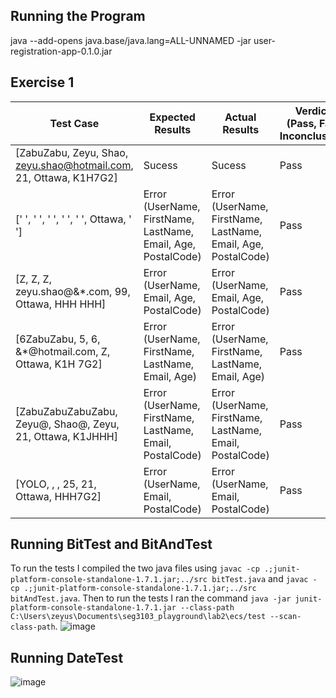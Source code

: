 ## Running the Program
java --add-opens java.base/java.lang=ALL-UNNAMED -jar user-registration-app-0.1.0.jar

## Exercise 1
| Test Case | Expected Results | Actual Results | Verdict (Pass, Fail, Inconclusive) |
| --- | --- | --- | --- |
| [ZabuZabu, Zeyu, Shao, zeyu.shao@hotmail.com, 21, Ottawa, K1H7G2] | Sucess | Sucess | Pass 
| [' ', ' ', ' ', ' ', ' ', Ottawa, ' '] | Error (UserName, FirstName, LastName, Email, Age, PostalCode) | Error (UserName, FirstName, LastName, Email, Age, PostalCode) | Pass |
| [Z, Z, Z, zeyu.shao@&*.com, 99, Ottawa, HHH HHH] | Error (UserName, Email, Age, PostalCode) | Error (UserName, Email, Age, PostalCode) | Pass |
| [6ZabuZabu, 5, 6, &*@hotmail.com, Z, Ottawa, K1H 7G2] | Error (UserName, FirstName, LastName, Email, Age) | Error (UserName, FirstName, LastName, Email, Age) | Pass |
| [ZabuZabuZabuZabu, Zeyu@, Shao@, Zeyu, 21, Ottawa, K1JHHH] | Error (UserName, FirstName, LastName, Email, PostalCode) | Error (UserName, FirstName, LastName, Email, PostalCode) | Pass |
| [YOLO, , , 25, 21, Ottawa, HHH7G2] | Error (UserName, Email, PostalCode) | Error (UserName, Email, PostalCode) | Pass |

## Running BitTest and BitAndTest
To run the tests I compiled the two java files using `javac -cp .;junit-platform-console-standalone-1.7.1.jar;../src bitTest.java` and `javac -cp .;junit-platform-console-standalone-1.7.1.jar;../src bitAndTest.java`. Then to run the tests I ran the command `java -jar junit-platform-console-standalone-1.7.1.jar --class-path C:\Users\zeyus\Documents\seg3103_playground\lab2\ecs/test --scan-class-path`. ![image](https://github.com/ZeyuShao-uOttawa/seg3103_playground/assets/33436865/639ff8ae-9dd1-44d8-a011-6a980eb89c9b)

## Running DateTest
![image](https://github.com/ZeyuShao-uOttawa/seg3103_playground/assets/33436865/eef3b158-bdc3-4d72-8e28-e4efba22b9f7)
